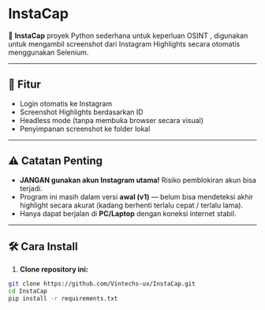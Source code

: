 # InstaCap

🚀 **InstaCap** proyek Python sederhana untuk keperluan OSINT , digunakan untuk mengambil screenshot dari Instagram Highlights secara otomatis menggunakan Selenium.

---

## 📌 Fitur

-  Login otomatis ke Instagram
-  Screenshot Highlights berdasarkan ID
-  Headless mode (tanpa membuka browser secara visual)
-  Penyimpanan screenshot ke folder lokal

---

## ⚠️ Catatan Penting

- **JANGAN gunakan akun Instagram utama!** Risiko pemblokiran akun bisa terjadi.
- Program ini masih dalam versi **awal (v1)** — belum bisa mendeteksi akhir highlight secara akurat (kadang berhenti terlalu cepat / terlalu lama).
- Hanya dapat berjalan di **PC/Laptop** dengan koneksi internet stabil.

---

## 🛠️ Cara Install

1. **Clone repository ini:**

```bash
git clone https://github.com/Vintechs-ux/InstaCap.git
cd InstaCap
pip install -r requirements.txt
